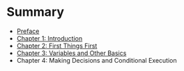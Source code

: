 # Summary

* [Preface](README.md)
* [Chapter 1: Introduction](chapter_1_introduction.md)
* [Chapter 2: First Things First](chapter2.md)
* [Chapter 3: Variables and Other Basics](chapter3.md)
* Chapter 4: Making Decisions and Conditional Execution

